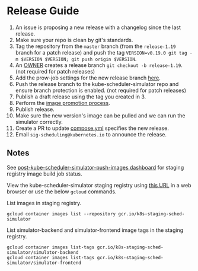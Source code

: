 # Release Guide

1. An issue is proposing a new release with a changelog since the last release.
2. Make sure your repo is clean by git's standards.
3. Tag the repository from the `master` branch (from the `release-1.19` branch for a patch release) and push the tag `VERSION=v0.19.0 git tag -m $VERSION $VERSION; git push origin $VERSION`.
4. An [OWNER](OWNERS) creates a release branch `git checkout -b release-1.19`. (not required for patch releases)
5. Add the prow-job settings for the new release branch [here](https://github.com/kubernetes/test-infra/tree/master/config/jobs/kubernetes-sigs/kube-scheduler-simulator).
6. Push the release branch to the kube-scheduler-simulator repo and ensure branch protection is enabled. (not required for patch releases)
7. Publish a draft release using the tag you created in 3.
8. Perform the [image promotion process](https://github.com/kubernetes/k8s.io/blob/main/registry.k8s.io/images/k8s-staging-sched-simulator/images.yaml).
9. Publish release.
10. Make sure the new version's image can be pulled and we can run the simulator correctly.
11. Create a PR to update [compose.yml](./compose.yml) specifies the new release.
12. Email `sig-scheduling@kubernetes.io` to announce the release.

## Notes
See [post-kube-scheduler-simulator-push-images dashboard](https://testgrid.k8s.io/sig-scheduling#post-kube-scheduler-simulator-push-images) for staging registry image build job status.

View the kube-scheduler-simulator staging registry using [this URL](https://console.cloud.google.com/gcr/images/k8s-staging-sched-simulator/GLOBAL) in a web browser
or use the below `gcloud` commands.

List images in staging registry.
```shell
gcloud container images list --repository gcr.io/k8s-staging-sched-simulator
```

List simulator-backend and simulator-frontend image tags in the staging registry.
```shell
gcloud container images list-tags gcr.io/k8s-staging-sched-simulator/simulator-backend
gcloud container images list-tags gcr.io/k8s-staging-sched-simulator/simulator-frontend
```

